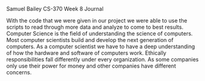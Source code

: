 Samuel Bailey
CS-370
Week 8 Journal

With the code that we were given in our project we were able to use the scripts to read through more data and analyze to come to best results. Computer Science is the field of understanding the science of computers. Most computer scientists build and develop the next generation of computers. As a computer scientist we have to have a deep understanding of how the hardware and software of computers work. Ethically responsibilities fall differently under every organization. As some companies only use their power for money and other companies have different concerns.
